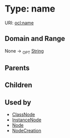
# Type: name




URI: [ocl:name](http://w3id.org/oclname)


## Domain and Range

None ->  <sub>OPT</sub> [String](types/String.md)

## Parents


## Children


## Used by

 * [ClassNode](ClassNode.md)
 * [InstanceNode](InstanceNode.md)
 * [Node](Node.md)
 * [NodeCreation](NodeCreation.md)
